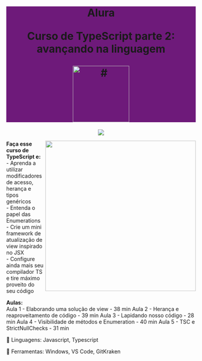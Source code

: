 <h1 align="center" style="background-color:#6e1a7a"> 
<p>Alura</p>
<p>Curso de
TypeScript parte 2: avançando na linguagem
</p>
<a href="https://cursos.alura.com.br/course/typescript-avancando-linguagem">
<img src="https://www.alura.com.br/assets/api/cursos/typescript-avancando-linguagem.svg" 
alt="#" width="150" height="150">
</a> 
</h1>
<p align="center">
<img loading="lazy" src="http://img.shields.io/static/v1?label=STATUS&message=EM%20DESENVOLVIMENTO&color=GREEN&style=for-the-badge"/>
</p>
<img src="https://raw.githubusercontent.com/MicaelliMedeiros/micaellimedeiros/master/image/computer-illustration.png" min-width="400px" max-width="400px" width="400px" align="right">
<p align="left"> 
<strong>Faça esse curso de TypeScript e:</strong></br>
- Aprenda a utilizar modificadores de acesso, herança e tipos genéricos</br>
- Entenda o papel das Enumerations</br>
- Crie um mini framework de atualização de view inspirado no JSX</br>
- Configure ainda mais seu compilador TS e tire máximo proveito do seu código</br>
</p>
<p align="left">
<strong>Aulas:</strong></br> 
Aula 1 - Elaborando uma solução de view - 38 min
Aula 2 - Herança e reaproveitamento de código - 39 min
Aula 3 - Lapidando nosso código - 28 min
Aula 4 - Visibilidade de métodos e Enumeration - 40 min
Aula 5 - TSC e StrictNullChecks - 31 min
</p>
<p align="left">
  🐙 Linguagens: Javascript, Typescript
</p>
<p align="left">
  💼 Ferramentas: Windows, VS Code, GitKraken
</p>